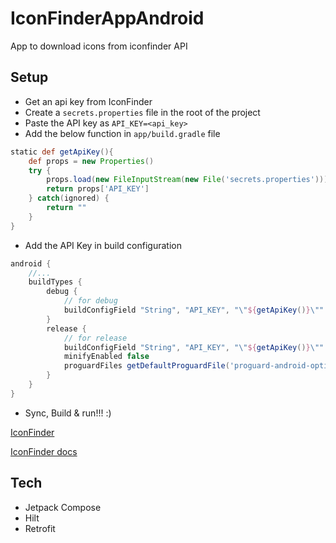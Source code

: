 # IconFinderAppAndroid
App to download icons from iconfinder API


## Setup
- Get an api key from IconFinder
- Create a `secrets.properties` file in the root of the project
- Paste the API key as `API_KEY=<api_key>`
- Add the below function in `app/build.gradle` file
```groovy
static def getApiKey(){
    def props = new Properties()
    try {
        props.load(new FileInputStream(new File('secrets.properties')))
        return props['API_KEY']
    } catch(ignored) {
        return ""
    }
}
```
- Add the API Key in build configuration
```groovy
android {
    //...
    buildTypes {
        debug {
            // for debug
            buildConfigField "String", "API_KEY", "\"${getApiKey()}\""
        }
        release {
            // for release
            buildConfigField "String", "API_KEY", "\"${getApiKey()}\""
            minifyEnabled false
            proguardFiles getDefaultProguardFile('proguard-android-optimize.txt'), 'proguard-rules.pro'
        }
    }
}
```
- Sync, Build & run!!! :)


[IconFinder](https://www.iconfinder.com/)

[IconFinder docs](https://developer.iconfinder.com/reference/overview-1)

## Tech
- Jetpack Compose 
- Hilt
- Retrofit
